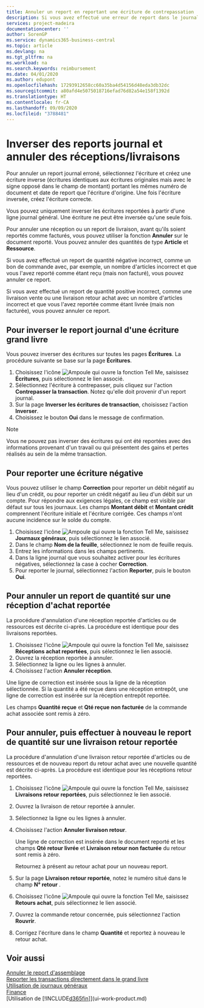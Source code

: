 ```yaml
---
title: Annuler un report en reportant une écriture de contrepassation | Microsoft Docs
description: Si vous avez effectué une erreur de report dans le journal général, vous pouvez utiliser la fonction Inverser la transaction pour annuler le report avec une piste d'audit correcte.
services: project-madeira
documentationcenter: ''
author: SorenGP
ms.service: dynamics365-business-central
ms.topic: article
ms.devlang: na
ms.tgt_pltfrm: na
ms.workload: na
ms.search.keywords: reimbursement
ms.date: 04/01/2020
ms.author: edupont
ms.openlocfilehash: 17293912658cc60a35ba4d54156d48eda3db32dc
ms.sourcegitcommit: a80afd4e5075018716efad76d82a54e158f1392d
ms.translationtype: HT
ms.contentlocale: fr-CA
ms.lasthandoff: 09/09/2020
ms.locfileid: "3788481"
---
```

# <a name="reverse-journal-postings-and-undo-receiptsshipments"></a>Inverser des reports journal et annuler des réceptions/livraisons
Pour annuler un report journal erroné, sélectionnez l'écriture et créez une écriture inverse (écritures identiques aux écritures originales mais avec le signe opposé dans le champ de montant) portant les mêmes numéro de document et date de report que l'écriture d'origine. Une fois l'écriture inversée, créez l'écriture correcte.

Vous pouvez uniquement inverser les écritures reportées à partir d'une ligne journal général. Une écriture ne peut être inversée qu'une seule fois.

Pour annuler une réception ou un report de livraison, avant qu'ils soient reportés comme facturés, vous pouvez utiliser la fonction **Annuler** sur le document reporté. Vous pouvez annuler des quantités de type **Article** et **Ressource**.

Si vous avez effectué un report de quantité négative incorrect, comme un bon de commande avec, par exemple, un nombre d'articles incorrect et que vous l'avez reporté comme étant reçu (mais non facturé), vous pouvez annuler ce report.

Si vous avez effectué un report de quantité positive incorrect, comme une livraison vente ou une livraison retour achat avec un nombre d'articles incorrect et que vous l'avez reportée comme étant livrée (mais non facturée), vous pouvez annuler ce report.   

## <a name="to-reverse-the-journal-posting-of-a-general-ledger-entry"></a>Pour inverser le report journal d'une écriture grand livre
Vous pouvez inverser des écritures sur toutes les pages **Écritures**. La procédure suivante se base sur la page **Écritures**.
1. Choisissez l'icône ![Ampoule qui ouvre la fonction Tell Me](media/ui-search/search_small.png "Dites-moi ce que vous voulez faire"), saisissez **Écritures**, puis sélectionnez le lien associé.
2. Sélectionnez l'écriture à contrepasser, puis cliquez sur l'action **Contrepasser la transaction**. Notez qu'elle doit provenir d'un report journal.
3. Sur la page **Inverser les écritures de transaction**, choisissez l'action **Inverser**.
4. Choisissez le bouton **Oui** dans le message de confirmation.

> [!NOTE]
> Vous ne pouvez pas inverser des écritures qui ont été reportées avec des informations provenant d'un travail ou qui présentent des gains et pertes réalisés au sein de la même transaction.

## <a name="to-post-a-negative-entry"></a>Pour reporter une écriture négative  
Vous pouvez utiliser le champ **Correction** pour reporter un débit négatif au lieu d'un crédit, ou pour reporter un crédit négatif au lieu d'un débit sur un compte. Pour répondre aux exigences légales, ce champ est visible par défaut sur tous les journaux. Les champs **Montant débit** et **Montant crédit** comprennent l'écriture initiale et l'écriture corrigée. Ces champs n'ont aucune incidence sur le solde du compte.  

1.  Choisissez l'icône ![Ampoule qui ouvre la fonction Tell Me](media/ui-search/search_small.png "Dites-moi ce que vous voulez faire"), saisissez **Journaux généraux**, puis sélectionnez le lien associé.  
2.  Dans le champ **Nom de la feuille**, sélectionnez le nom de feuille requis.  
3.  Entrez les informations dans les champs pertinents.  
4.  Dans la ligne journal que vous souhaitez activer pour les écritures négatives, sélectionnez la case à cocher **Correction**.  
5.  Pour reporter le journal, sélectionnez l'action **Reporter**, puis le bouton **Oui**.

## <a name="to-undo-a-quantity-posting-on-a-posted-purchase-receipt"></a>Pour annuler un report de quantité sur une réception d'achat reportée  
La procédure d'annulation d'une réception reportée d'articles ou de ressources est décrite ci-après. La procédure est identique pour des livraisons reportées.

1.  Choisissez l'icône ![Ampoule qui ouvre la fonction Tell Me](media/ui-search/search_small.png "Dites-moi ce que vous voulez faire"), saisissez **Réceptions achat reportées**, puis sélectionnez le lien associé.  
2.  Ouvrez la réception reportée à annuler.  
3.  Sélectionnez la ligne ou les lignes à annuler.  
4.  Choisissez l'action **Annuler réception**.

Une ligne de correction est insérée sous la ligne de la réception sélectionnée. Si la quantité a été reçue dans une réception entrepôt, une ligne de correction est insérée sur la réception entrepôt reportée.  

Les champs **Quantité reçue** et **Qté reçue non facturée** de la commande achat associée sont remis à zéro.

## <a name="to-undo-and-then-redo-a-quantity-posting-on-a-posted-return-shipment"></a>Pour annuler, puis effectuer à nouveau le report de quantité sur une livraison retour reportée
La procédure d'annulation d'une livraison retour reportée d'articles ou de ressources et de nouveau report du retour achat avec une nouvelle quantité est décrite ci-après. La procédure est identique pour les réceptions retour reportées.

1.  Choisissez l'icône ![Ampoule qui ouvre la fonction Tell Me](media/ui-search/search_small.png "Dites-moi ce que vous voulez faire"), saisissez **Livraisons retour reportées**, puis sélectionnez le lien associé.  
2.  Ouvrez la livraison de retour reportée à annuler.
3. Sélectionnez la ligne ou les lignes à annuler.  

4.  Choisissez l'action **Annuler livraison retour**.  

    Une ligne de correction est insérée dans le document reporté et les champs **Qté retour livrée** et **Livraison retour non facturée** du retour sont remis à zéro.  

    Retournez à présent au retour achat pour un nouveau report.  

5.  Sur la page **Livraison retour reportée**, notez le numéro situé dans le champ **N° retour** .  
6.  Choisissez l'icône ![Ampoule qui ouvre la fonction Tell Me](media/ui-search/search_small.png "Dites-moi ce que vous voulez faire"), saisissez **Retours achat**, puis sélectionnez le lien associé.  
7.  Ouvrez la commande retour concernée, puis sélectionnez l'action **Rouvrir**.  
8.  Corrigez l'écriture dans le champ **Quantité** et reportez à nouveau le retour achat.  

## <a name="see-also"></a>Voir aussi
[Annuler le report d'assemblage](assembly-how-to-undo-assembly-posting.md)  
[Reporter les transactions directement dans le grand livre](finance-how-post-transactions-directly.md)  
[Utilisation de journaux généraux](ui-work-general-journals.md)  
[Finance](finance.md)  
[Utilisation de [!INCLUDE[d365fin](includes/d365fin_md.md)]](ui-work-product.md)  
